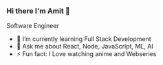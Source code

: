 ### Hi there I'm Amit 👋
Software Engineer 

- 🌱 I’m currently learning Full Stack Development
- 💬 Ask me about React, Node, JavaScript, ML, AI
- ⚡ Fun fact: I Love watching anime and Webseries 
